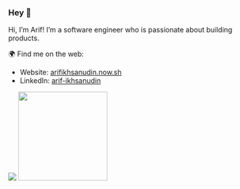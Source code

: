 ### Hey 👋

Hi, I’m Arif! I’m a software engineer who is passionate about building products.

🌍 Find me on the web:

* Website: [arifikhsanudin.now.sh](https://www.arifikhsanudin.now.sh)
* LinkedIn: [arif-ikhsanudin](https://www.linkedin.com/in/arif-ikhsanudin/)

<img src="https://github-readme-stats.vercel.app/api?username=arifikhsan&hide=contribs,prs&show_icons=true&hide_border=true&title_color=000" />
<img src="https://github-readme-stats.vercel.app/api/top-langs/?username=arifikhsan&layout=compact" height=180 />
